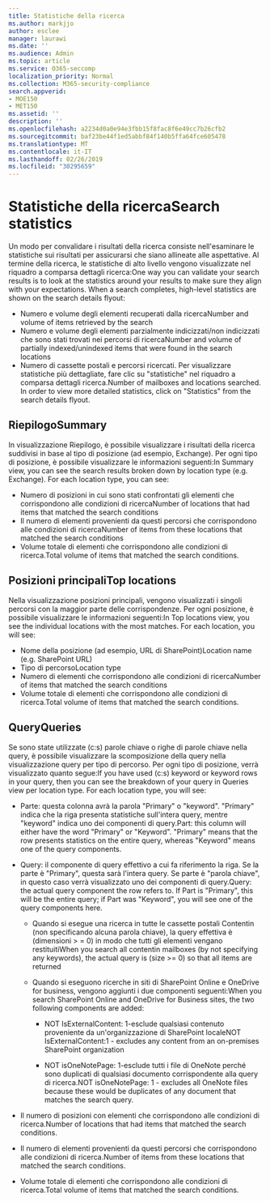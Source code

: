 ```yaml
---
title: Statistiche della ricerca
ms.author: markjjo
author: esclee
manager: laurawi
ms.date: ''
ms.audience: Admin
ms.topic: article
ms.service: O365-seccomp
localization_priority: Normal
ms.collection: M365-security-compliance
search.appverid:
- MOE150
- MET150
ms.assetid: ''
description: ''
ms.openlocfilehash: a2234d0a0e94e3fbb15f8fac8f6e49cc7b26cfb2
ms.sourcegitcommit: baf23be44f1ed5abbf84f140b5ffa64fce605478
ms.translationtype: MT
ms.contentlocale: it-IT
ms.lasthandoff: 02/26/2019
ms.locfileid: "30295659"
---
```

# <a name="search-statistics"></a><span data-ttu-id="a61d8-102">Statistiche della ricerca</span><span class="sxs-lookup"><span data-stu-id="a61d8-102">Search statistics</span></span>

<span data-ttu-id="a61d8-p101">Un modo per convalidare i risultati della ricerca consiste nell'esaminare le statistiche sui risultati per assicurarsi che siano allineate alle aspettative. Al termine della ricerca, le statistiche di alto livello vengono visualizzate nel riquadro a comparsa dettagli ricerca:</span><span class="sxs-lookup"><span data-stu-id="a61d8-p101">One way you can validate your search results is to look at the statistics around your results to make sure they align with your expectations. When a search completes, high-level statistics are shown on the search details flyout:</span></span>
- <span data-ttu-id="a61d8-105">Numero e volume degli elementi recuperati dalla ricerca</span><span class="sxs-lookup"><span data-stu-id="a61d8-105">Number and volume of items retrieved by the search</span></span>
- <span data-ttu-id="a61d8-106">Numero e volume degli elementi parzialmente indicizzati/non indicizzati che sono stati trovati nei percorsi di ricerca</span><span class="sxs-lookup"><span data-stu-id="a61d8-106">Number and volume of partially indexed/unindexed items that were found in the search locations</span></span>
- <span data-ttu-id="a61d8-p102">Numero di cassette postali e percorsi ricercati. Per visualizzare statistiche più dettagliate, fare clic su "statistiche" nel riquadro a comparsa dettagli ricerca.</span><span class="sxs-lookup"><span data-stu-id="a61d8-p102">Number of mailboxes and locations searched. In order to view more detailed statistics, click on "Statistics" from the search details flyout.</span></span>

## <a name="summary"></a><span data-ttu-id="a61d8-109">Riepilogo</span><span class="sxs-lookup"><span data-stu-id="a61d8-109">Summary</span></span>

<span data-ttu-id="a61d8-p103">In visualizzazione Riepilogo, è possibile visualizzare i risultati della ricerca suddivisi in base al tipo di posizione (ad esempio, Exchange). Per ogni tipo di posizione, è possibile visualizzare le informazioni seguenti:</span><span class="sxs-lookup"><span data-stu-id="a61d8-p103">In Summary view, you can see the search results broken down by location type (e.g. Exchange). For each location type, you can see:</span></span>
- <span data-ttu-id="a61d8-112">Numero di posizioni in cui sono stati confrontati gli elementi che corrispondono alle condizioni di ricerca</span><span class="sxs-lookup"><span data-stu-id="a61d8-112">Number of locations that had items that matched the search conditions</span></span>
- <span data-ttu-id="a61d8-113">Il numero di elementi provenienti da questi percorsi che corrispondono alle condizioni di ricerca</span><span class="sxs-lookup"><span data-stu-id="a61d8-113">Number of items from these locations that matched the search conditions</span></span>
- <span data-ttu-id="a61d8-114">Volume totale di elementi che corrispondono alle condizioni di ricerca.</span><span class="sxs-lookup"><span data-stu-id="a61d8-114">Total volume of items that matched the search conditions.</span></span>

## <a name="top-locations"></a><span data-ttu-id="a61d8-115">Posizioni principali</span><span class="sxs-lookup"><span data-stu-id="a61d8-115">Top locations</span></span>

<span data-ttu-id="a61d8-p104">Nella visualizzazione posizioni principali, vengono visualizzati i singoli percorsi con la maggior parte delle corrispondenze. Per ogni posizione, è possibile visualizzare le informazioni seguenti:</span><span class="sxs-lookup"><span data-stu-id="a61d8-p104">In Top locations view, you see the individual locations with the most matches. For each location, you will see:</span></span>
- <span data-ttu-id="a61d8-118">Nome della posizione (ad esempio, URL di SharePoint)</span><span class="sxs-lookup"><span data-stu-id="a61d8-118">Location name (e.g. SharePoint URL)</span></span>
- <span data-ttu-id="a61d8-119">Tipo di percorso</span><span class="sxs-lookup"><span data-stu-id="a61d8-119">Location type</span></span>
- <span data-ttu-id="a61d8-120">Numero di elementi che corrispondono alle condizioni di ricerca</span><span class="sxs-lookup"><span data-stu-id="a61d8-120">Number of items that matched the search conditions</span></span>
- <span data-ttu-id="a61d8-121">Volume totale di elementi che corrispondono alle condizioni di ricerca.</span><span class="sxs-lookup"><span data-stu-id="a61d8-121">Total volume of items that matched the search conditions.</span></span>

## <a name="queries"></a><span data-ttu-id="a61d8-122">Query</span><span class="sxs-lookup"><span data-stu-id="a61d8-122">Queries</span></span>

<span data-ttu-id="a61d8-p105">Se sono state utilizzate (c:s) parole chiave o righe di parole chiave nella query, è possibile visualizzare la scomposizione della query nella visualizzazione query per tipo di percorso. Per ogni tipo di posizione, verrà visualizzato quanto segue:</span><span class="sxs-lookup"><span data-stu-id="a61d8-p105">If you have used (c:s) keyword or keyword rows in your query, then you can see the breakdown of your query in Queries view per location type. For each location type, you will see:</span></span>

- <span data-ttu-id="a61d8-p106">Parte: questa colonna avrà la parola "Primary" o "keyword". "Primary" indica che la riga presenta statistiche sull'intera query, mentre "keyword" indica uno dei componenti di query.</span><span class="sxs-lookup"><span data-stu-id="a61d8-p106">Part: this column will either have the word "Primary" or "Keyword". "Primary" means that the row presents statistics on the entire query, whereas "Keyword" means one of the query components.</span></span>

- <span data-ttu-id="a61d8-p107">Query: il componente di query effettivo a cui fa riferimento la riga. Se la parte è "Primary", questa sarà l'intera query. Se parte è "parola chiave", in questo caso verrà visualizzato uno dei componenti di query.</span><span class="sxs-lookup"><span data-stu-id="a61d8-p107">Query: the actual query component the row refers to. If Part is "Primary", this will be the entire query; if Part was "Keyword", you will see one of the query components here.</span></span>
  
  - <span data-ttu-id="a61d8-129">Quando si esegue una ricerca in tutte le cassette postali Contentin (non specificando alcuna parola chiave), la query effettiva è (dimensioni > = 0) in modo che tutti gli elementi vengano restituiti</span><span class="sxs-lookup"><span data-stu-id="a61d8-129">When you search all contentin mailboxes (by not specifying any keywords), the actual query is (size >= 0) so that all items are returned</span></span>
  
  - <span data-ttu-id="a61d8-130">Quando si eseguono ricerche in siti di SharePoint Online e OneDrive for business, vengono aggiunti i due componenti seguenti:</span><span class="sxs-lookup"><span data-stu-id="a61d8-130">When you search SharePoint Online and OneDrive for Business sites, the two following components are added:</span></span>
    
    - <span data-ttu-id="a61d8-131">NOT IsExternalContent: 1-esclude qualsiasi contenuto proveniente da un'organizzazione di SharePoint locale</span><span class="sxs-lookup"><span data-stu-id="a61d8-131">NOT IsExternalContent:1 - excludes any content from an on-premises SharePoint organization</span></span>
    
    - <span data-ttu-id="a61d8-132">NOT isOneNotePage: 1-esclude tutti i file di OneNote perché sono duplicati di qualsiasi documento corrispondente alla query di ricerca.</span><span class="sxs-lookup"><span data-stu-id="a61d8-132">NOT isOneNotePage: 1 - excludes all OneNote files because these would be duplicates of any document that matches the search query.</span></span>

- <span data-ttu-id="a61d8-133">Il numero di posizioni con elementi che corrispondono alle condizioni di ricerca.</span><span class="sxs-lookup"><span data-stu-id="a61d8-133">Number of locations that had items that matched the search conditions.</span></span>

- <span data-ttu-id="a61d8-134">Il numero di elementi provenienti da questi percorsi che corrispondono alle condizioni di ricerca.</span><span class="sxs-lookup"><span data-stu-id="a61d8-134">Number of items from these locations that matched the search conditions.</span></span>

- <span data-ttu-id="a61d8-135">Volume totale di elementi che corrispondono alle condizioni di ricerca.</span><span class="sxs-lookup"><span data-stu-id="a61d8-135">Total volume of items that matched the search conditions.</span></span>